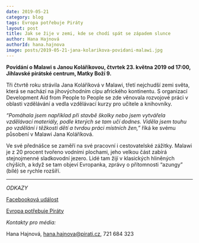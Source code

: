```yaml
---
date: 2019-05-21
category: blog
tags: Evropa potřebuje Piráty
layout: post
title: Jak se žije v zemi, kde se chodí spát se západem slunce
author: Hana Hajnová
authorId: hana.hajnova
image: posts/2019-05-21-jana-kolarikova-povidani-malawi.jpg
---
```


**Povídání o Malawi s Janou Koláříkovou, čtvrtek 23. května 2019 od 17:00, Jihlavské pirátské centrum, Matky Boží 9.**
 
Tři čtvrtě roku strávila Jana Koláříková v Malawi, třetí nejchudší zemi světa, která se nachází na jihovýchodním cípu afrického kontinentu. S organizací Development Aid from People to People se zde věnovala rozvojové práci v oblasti vzdělávání a vedla vzdělávací kurzy pro učitele a knihovníky.
 
*“Pomáhala jsem například při stavbě školky nebo jsem vytvářela vzdělávací materiály, podle kterých se tam učí dodnes. Viděla jsem touhu po vzdělání i těžkosti dětí a tvrdou práci místních žen,”* říká ke svému působení v Malawi Jana Koláříková.
 
Ve své přednášce se zaměří na své pracovní i cestovatelské zážitky. Malawi je z 20 procent tvořeno vodními plochami, jeho velkou část zabírá stejnojmenné sladkovodní jezero. Lidé tam žijí v klasických hliněných chýších, a když se tam objeví Evropanka, zprávy o přítomnosti “azungy” (bílé) se rychle rozšíří.

---
*ODKAZY*

[Facebooková událost](https://www.facebook.com/events/459225221465107/)

[Evropa potřebuje Piráty](https://evropapotrebuje.cz/)

*Kontakty pro média:*

Hana Hajnová, hana.hajnova@pirati.cz, 721 684 323

